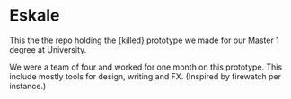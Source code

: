 # Eskale
This the the repo holding the {killed} prototype we made for our Master 1 degree at University.

We were a team of four and worked for one month on this prototype.
This include mostly tools for design, writing and FX. (Inspired by firewatch per instance.)
